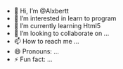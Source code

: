 - 👋 Hi, I’m @Alxbertt
- 👀 I’m interested in learn to program
- 🌱 I’m currently learning Html5
- 💞️ I’m looking to collaborate on ...
- 📫 How to reach me ...
- 😄 Pronouns: ...
- ⚡ Fun fact: ...

<!---
Alxbertt/Alxbertt is a ✨ special ✨ repository because its `README.md` (this file) appears on your GitHub profile.
You can click the Preview link to take a look at your changes.
--->
